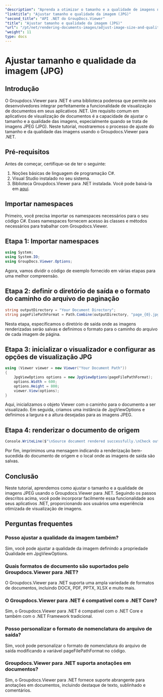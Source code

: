 ```yaml
---
"description": "Aprenda a otimizar o tamanho e a qualidade de imagens no formato JPEG usando o Groupdocs.Viewer para .NET. Aprimore sua experiência de visualização de documentos."
"linktitle": "Ajustar tamanho e qualidade da imagem (JPG)"
"second_title": "API .NET do GroupDocs.Viewer"
"title": "Ajustar tamanho e qualidade da imagem (JPG)"
"url": "/pt/net/rendering-documents-images/adjust-image-size-and-quality-jpg/"
"weight": 11
type: docs
---
```

# Ajustar tamanho e qualidade da imagem (JPG)

## Introdução
O Groupdocs.Viewer para .NET é uma biblioteca poderosa que permite aos desenvolvedores integrar perfeitamente a funcionalidade de visualização de documentos em seus aplicativos .NET. Um requisito comum em aplicativos de visualização de documentos é a capacidade de ajustar o tamanho e a qualidade das imagens, especialmente quando se trata de imagens JPEG (JPG). Neste tutorial, mostraremos o processo de ajuste do tamanho e da qualidade das imagens usando o Groupdocs.Viewer para .NET.
## Pré-requisitos
Antes de começar, certifique-se de ter o seguinte:
1. Noções básicas de linguagem de programação C#.
2. Visual Studio instalado no seu sistema.
3. Biblioteca Groupdocs.Viewer para .NET instalada. Você pode baixá-la em [aqui](https://releases.groupdocs.com/viewer/net/).

## Importar namespaces
Primeiro, você precisa importar os namespaces necessários para o seu código C#. Esses namespaces fornecem acesso às classes e métodos necessários para trabalhar com Groupdocs.Viewer.
## Etapa 1: Importar namespaces
```csharp
using System;
using System.IO;
using GroupDocs.Viewer.Options;
```

Agora, vamos dividir o código de exemplo fornecido em várias etapas para uma melhor compreensão.
## Etapa 2: definir o diretório de saída e o formato do caminho do arquivo de paginação
```csharp
string outputDirectory = "Your Document Directory";
string pageFilePathFormat = Path.Combine(outputDirectory, "page_{0}.jpg");
```
Nesta etapa, especificamos o diretório de saída onde as imagens renderizadas serão salvas e definimos o formato para o caminho do arquivo de cada imagem de página.
## Etapa 3: inicializar o visualizador e configurar as opções de visualização JPG
```csharp
using (Viewer viewer = new Viewer("Your Document Path"))
{
    JpgViewOptions options = new JpgViewOptions(pageFilePathFormat);
    options.Width = 600;
    options.Height = 800;
    viewer.View(options);
}
```
Aqui, inicializamos o objeto Viewer com o caminho para o documento a ser visualizado. Em seguida, criamos uma instância de JpgViewOptions e definimos a largura e a altura desejadas para as imagens JPEG.
## Etapa 4: renderizar o documento de origem
```csharp
Console.WriteLine($"\nSource document rendered successfully.\nCheck output in {outputDirectory}.");
```
Por fim, imprimimos uma mensagem indicando a renderização bem-sucedida do documento de origem e o local onde as imagens de saída são salvas.

## Conclusão
Neste tutorial, aprendemos como ajustar o tamanho e a qualidade de imagens JPEG usando o Groupdocs.Viewer para .NET. Seguindo os passos descritos acima, você pode incorporar facilmente essa funcionalidade aos seus aplicativos .NET, proporcionando aos usuários uma experiência otimizada de visualização de imagens.
## Perguntas frequentes
### Posso ajustar a qualidade da imagem também?
Sim, você pode ajustar a qualidade da imagem definindo a propriedade Qualidade em JpgViewOptions.
### Quais formatos de documento são suportados pelo Groupdocs.Viewer para .NET?
O Groupdocs.Viewer para .NET suporta uma ampla variedade de formatos de documentos, incluindo DOCX, PDF, PPTX, XLSX e muito mais.
### O Groupdocs.Viewer para .NET é compatível com o .NET Core?
Sim, o Groupdocs.Viewer para .NET é compatível com o .NET Core e também com o .NET Framework tradicional.
### Posso personalizar o formato de nomenclatura do arquivo de saída?
Sim, você pode personalizar o formato de nomenclatura do arquivo de saída modificando a variável pageFilePathFormat no código.
### Groupdocs.Viewer para .NET suporta anotações em documentos?
Sim, o Groupdocs.Viewer para .NET fornece suporte abrangente para anotações em documentos, incluindo destaque de texto, sublinhado e comentários.
